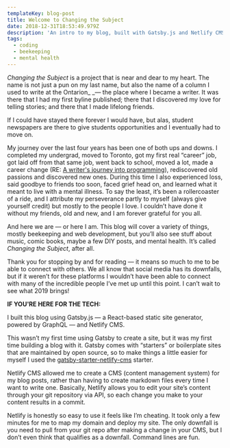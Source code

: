 ```yaml
---
templateKey: blog-post
title: Welcome to Changing the Subject
date: 2018-12-31T18:53:49.979Z
description: 'An intro to my blog, built with Gatsby.js and Netlify CMS'
tags:
  - coding
  - beekeeping
  - mental health
---
```

_Changing the Subject_ is a project that is near and dear to my heart. The name is not just a pun on my last name, but also the name of a column I used to write at the Ontarion_ _— the place where I became a writer. It was there that I had my first byline published; there that I discovered my love for telling stories; and there that I made lifelong friends. 

If I could have stayed there forever I would have, but alas, student newspapers are there to give students opportunities and I eventually had to move on. 

My journey over the last four years has been one of both ups and downs. I completed my undergrad, moved to Toronto, got my first real “career” job, got laid off from that same job, went back to school, moved a lot, made a career change (RE: [A writer's journey into programming](https://levelup.gitconnected.com/a-writers-journey-into-programming-eb16198773a1)), rediscovered old passions and discovered new ones. During this time I also experienced loss, said goodbye to friends too soon, faced grief head on, and learned what it meant to live with a mental illness. To say the least, it’s been a rollercoaster of a ride, and I attribute my perseverance partly to myself (always give yourself credit) but mostly to the people I love. I couldn’t have done it without my friends, old and new, and I am forever grateful for you all. 

And here we are — or here I am. This blog will cover a variety of things, mostly beekeeping and web development, but you’ll also see stuff about music, comic books, maybe a few DIY posts, and mental health. It’s called _Changing the Subject_, after all. 

Thank you for stopping by and for reading — it means so much to me to be able to connect with others. We all know that social media has its downfalls, but if it weren’t for these platforms I wouldn’t have been able to connect with many of the incredible people I’ve met up until this point. I can’t wait to see what 2019 brings!



**IF YOU'RE HERE FOR THE TECH:**

I built this blog using Gatsby.js — a React-based static site generator, powered by GraphQL — and Netlify CMS. 

This wasn’t my first time using Gatsby to create a site, but it was my first time building a blog with it. Gatsby comes with “starters” or boilerplate sites that are maintained by open source, so to make things a little easier for myself I used the [gatsby-starter-netlify-cms](https://www.gatsbyjs.org/starters/netlify-templates/gatsby-starter-netlify-cms/) starter. 

Netlify CMS allowed me to create a CMS (content management system) for my blog posts, rather than having to create markdown files every time I want to write one. Basically, Netlify allows you to edit your site’s content through your git repository via API, so each change you make to your content results in a commit. 

Netlify is honestly so easy to use it feels like I’m cheating. It took only a few minutes for me to map my domain and deploy my site. The only downfall is you need to pull from your git repo after making a change in your CMS, but I don’t even think that qualifies as a downfall. Command lines are fun.
